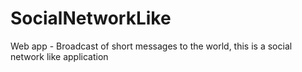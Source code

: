 # SocialNetworkLike
Web app - Broadcast of short messages to the world, this is a social network like application
